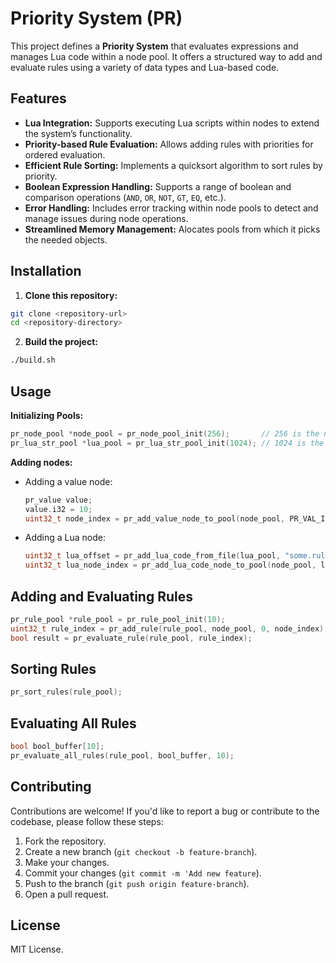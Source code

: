 # Priority System (PR)

This project defines a **Priority System** that evaluates expressions and manages Lua code within a node pool. It offers a structured way to add and evaluate rules using a variety of data types and Lua-based code.

## Features
* **Lua Integration:** Supports executing Lua scripts within nodes to extend the system’s functionality.
* **Priority-based Rule Evaluation:** Allows adding rules with priorities for ordered evaluation.
* **Efficient Rule Sorting:** Implements a quicksort algorithm to sort rules by priority.
* **Boolean Expression Handling:** Supports a range of boolean and comparison operations (`AND`, `OR`, `NOT`, `GT`, `EQ`, etc.).
* **Error Handling:** Includes error tracking within node pools to detect and manage issues during node operations.
* **Streamlined Memory Management:** Alocates pools from which it picks the needed objects.

## Installation
1. **Clone this repository:**
```sh
git clone <repository-url>
cd <repository-directory>
```

2. **Build the project:**
```sh
./build.sh
```

## Usage
**Initializing Pools:**
```c
pr_node_pool *node_pool = pr_node_pool_init(256);		// 256 is the number of nodes
pr_lua_str_pool *lua_pool = pr_lua_str_pool_init(1024); // 1024 is the number of characters
```

**Adding nodes:**
* Adding a value node:
	```c
	pr_value value;
	value.i32 = 10;
	uint32_t node_index = pr_add_value_node_to_pool(node_pool, PR_VAL_I32, value);
	```
* Adding a Lua node:
	```c
	uint32_t lua_offset = pr_add_lua_code_from_file(lua_pool, "some.rule.lua");
	uint32_t lua_node_index = pr_add_lua_code_node_to_pool(node_pool, lua_pool, lua_offset);
	```
## Adding and Evaluating Rules
```c
pr_rule_pool *rule_pool = pr_rule_pool_init(10);
uint32_t rule_index = pr_add_rule(rule_pool, node_pool, 0, node_index);
bool result = pr_evaluate_rule(rule_pool, rule_index);
```

## Sorting Rules
```c
pr_sort_rules(rule_pool);
```

## Evaluating All Rules
```c
bool bool_buffer[10];
pr_evaluate_all_rules(rule_pool, bool_buffer, 10);
```

## Contributing
Contributions are welcome! If you'd like to report a bug or contribute to the codebase, please follow these steps:
1. Fork the repository.
2. Create a new branch (`git checkout -b feature-branch`).
3. Make your changes.
4. Commit your changes (`git commit -m 'Add new feature`).
5. Push to the branch (`git push origin feature-branch`).
6. Open a pull request.

## License
MIT License.
